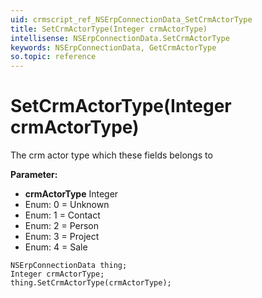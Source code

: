 ```yaml
---
uid: crmscript_ref_NSErpConnectionData_SetCrmActorType
title: SetCrmActorType(Integer crmActorType)
intellisense: NSErpConnectionData.SetCrmActorType
keywords: NSErpConnectionData, GetCrmActorType
so.topic: reference
---
```


# SetCrmActorType(Integer crmActorType)

The crm actor type which these fields belongs to

**Parameter:** 
* **crmActorType** Integer
* Enum: 0 = Unknown 
* Enum: 1 = Contact 
* Enum: 2 = Person 
* Enum: 3 = Project 
* Enum: 4 = Sale 

```crmscript
NSErpConnectionData thing;
Integer crmActorType;
thing.SetCrmActorType(crmActorType);
```

